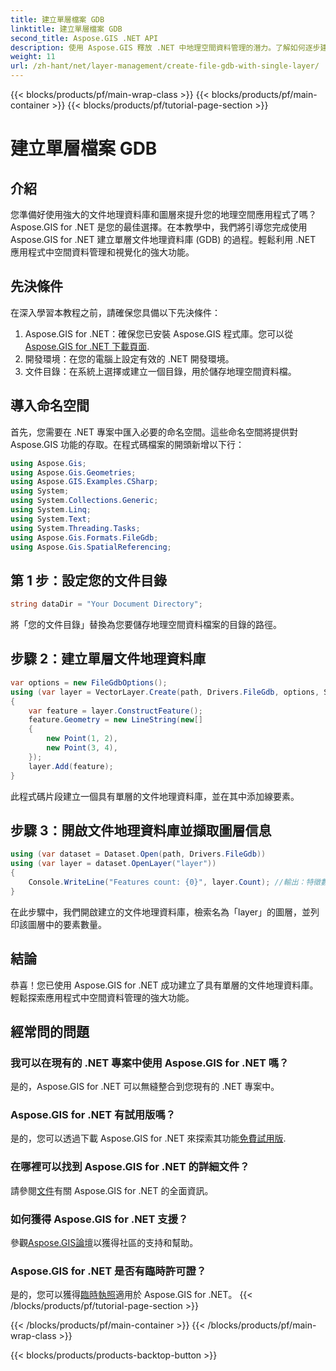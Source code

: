 ```yaml
---
title: 建立單層檔案 GDB
linktitle: 建立單層檔案 GDB
second_title: Aspose.GIS .NET API
description: 使用 Aspose.GIS 釋放 .NET 中地理空間資料管理的潛力。了解如何逐步建立文件地理資料庫和圖層。現在下載！
weight: 11
url: /zh-hant/net/layer-management/create-file-gdb-with-single-layer/
---
```


{{< blocks/products/pf/main-wrap-class >}}
{{< blocks/products/pf/main-container >}}
{{< blocks/products/pf/tutorial-page-section >}}

# 建立單層檔案 GDB

## 介紹
您準備好使用強大的文件地理資料庫和圖層來提升您的地理空間應用程式了嗎？ Aspose.GIS for .NET 是您的最佳選擇。在本教學中，我們將引導您完成使用 Aspose.GIS for .NET 建立單層文件地理資料庫 (GDB) 的過程。輕鬆利用 .NET 應用程式中空間資料管理和視覺化的強大功能。
## 先決條件
在深入學習本教程之前，請確保您具備以下先決條件：
1.  Aspose.GIS for .NET：確保您已安裝 Aspose.GIS 程式庫。您可以從[Aspose.GIS for .NET 下載頁面](https://releases.aspose.com/gis/net/).
2. 開發環境：在您的電腦上設定有效的 .NET 開發環境。
3. 文件目錄：在系統上選擇或建立一個目錄，用於儲存地理空間資料檔。
## 導入命名空間
首先，您需要在 .NET 專案中匯入必要的命名空間。這些命名空間將提供對 Aspose.GIS 功能的存取。在程式碼檔案的開頭新增以下行：
```csharp
using Aspose.Gis;
using Aspose.Gis.Geometries;
using Aspose.GIS.Examples.CSharp;
using System;
using System.Collections.Generic;
using System.Linq;
using System.Text;
using System.Threading.Tasks;
using Aspose.Gis.Formats.FileGdb;
using Aspose.Gis.SpatialReferencing;
```
## 第 1 步：設定您的文件目錄
```csharp
string dataDir = "Your Document Directory";
```
將「您的文件目錄」替換為您要儲存地理空間資料檔案的目錄的路徑。
## 步驟 2：建立單層文件地理資料庫
```csharp
var options = new FileGdbOptions();
using (var layer = VectorLayer.Create(path, Drivers.FileGdb, options, SpatialReferenceSystem.Wgs84))
{
    var feature = layer.ConstructFeature();
    feature.Geometry = new LineString(new[]
    {
        new Point(1, 2),
        new Point(3, 4),
    });
    layer.Add(feature);
}
```
此程式碼片段建立一個具有單層的文件地理資料庫，並在其中添加線要素。
## 步驟 3：開啟文件地理資料庫並擷取圖層信息
```csharp
using (var dataset = Dataset.Open(path, Drivers.FileGdb))
using (var layer = dataset.OpenLayer("layer"))
{
    Console.WriteLine("Features count: {0}", layer.Count); //輸出：特徵數：1
}
```
在此步驟中，我們開啟建立的文件地理資料庫，檢索名為「layer」的圖層，並列印該圖層中的要素數量。
## 結論
恭喜！您已使用 Aspose.GIS for .NET 成功建立了具有單層的文件地理資料庫。輕鬆探索應用程式中空間資料管理的強大功能。
## 經常問的問題
### 我可以在現有的 .NET 專案中使用 Aspose.GIS for .NET 嗎？
是的，Aspose.GIS for .NET 可以無縫整合到您現有的 .NET 專案中。
### Aspose.GIS for .NET 有試用版嗎？
是的，您可以透過下載 Aspose.GIS for .NET 來探索其功能[免費試用版](https://releases.aspose.com/).
### 在哪裡可以找到 Aspose.GIS for .NET 的詳細文件？
請參閱[文件](https://reference.aspose.com/gis/net/)有關 Aspose.GIS for .NET 的全面資訊。
### 如何獲得 Aspose.GIS for .NET 支援？
參觀[Aspose.GIS論壇](https://forum.aspose.com/c/gis/33)以獲得社區的支持和幫助。
### Aspose.GIS for .NET 是否有臨時許可證？
是的，您可以獲得[臨時執照](https://purchase.aspose.com/temporary-license/)適用於 Aspose.GIS for .NET。
{{< /blocks/products/pf/tutorial-page-section >}}

{{< /blocks/products/pf/main-container >}}
{{< /blocks/products/pf/main-wrap-class >}}

{{< blocks/products/products-backtop-button >}}
